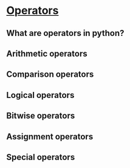 # [Operators](https://www.programiz.com/python-programming/operators)

## What are operators in python?


## Arithmetic operators


## Comparison operators


## Logical operators



## Bitwise operators




## Assignment operators



## Special operators
